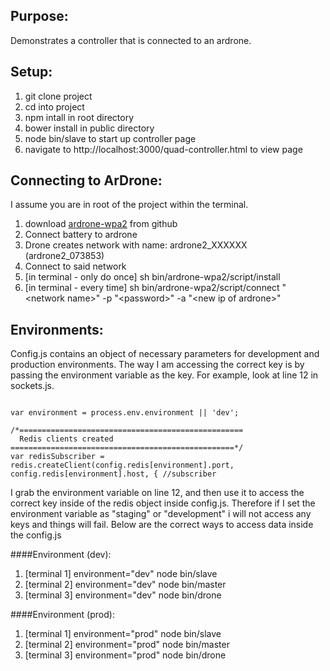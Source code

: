 
Purpose:
---------
Demonstrates a controller that is connected to an ardrone. 



Setup:
---------
1. git clone project
2. cd into project
3. npm intall in root directory
4. bower install in public directory
5. node bin/slave to start up controller page
6. navigate to http://localhost:3000/quad-controller.html to view page



Connecting to ArDrone:
---------
I assume you are in root of the project within the terminal.

1. download [ardrone-wpa2](https://github.com/daraosn/ardrone-wpa2) from github
2. Connect battery to ardrone
3. Drone creates network with name: ardrone2_XXXXXX (ardrone2_073853)
4. Connect to said network
5. [in terminal - only do once] sh bin/ardrone-wpa2/script/install
6. [in terminal - every time] sh bin/ardrone-wpa2/script/connect "&lt;network name&gt;" -p "&lt;password&gt;" -a "&lt;new ip of ardrone&gt;"



Environments:
--------

Config.js contains an object of necessary parameters for development and production environments. The way I am accessing the correct key is by passing the environment variable as the key. For example, look at line 12 in sockets.js. 

<pre><code>
var environment = process.env.environment || 'dev';

/*==================================================
  Redis clients created
==================================================*/
var redisSubscriber = redis.createClient(config.redis[environment].port, config.redis[environment].host, { //subscriber
</code></pre>

I grab the environment variable on line 12, and then use it to access the correct key inside of the redis object inside config.js. Therefore if I set the environment variable as "staging" or "development" i will not access any keys and things will fail. Below are the correct ways to access data inside the config.js


####Environment (dev):

1. [terminal 1] environment="dev" node bin/slave
2. [terminal 2] environment="dev" node bin/master
3. [terminal 3] environment="dev" node bin/drone


####Environment (prod):

1. [terminal 1] environment="prod" node bin/slave
2. [terminal 2] environment="prod" node bin/master
3. [terminal 3] environment="prod" node bin/drone